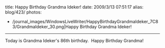 title: Happy Birthday Grandma Ideker!
date: 2009/3/13 07:51:17
alias: blog/423/
photos:
- /journal_images/WindowsLiveWriter/HappyBirthdayGrandmaIdeker_7C83/GrandmaIdeker_30.png|Happy Birthday Grandma Ideker!
---
Today is Grandma Ideker's 86th birthday.  Happy Birthday Grandma!
